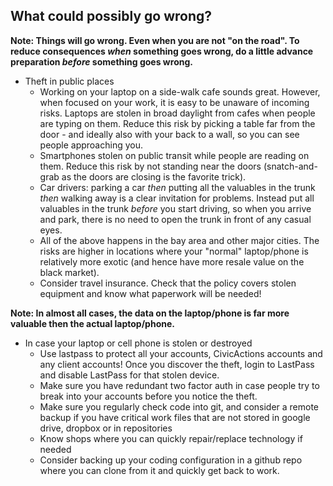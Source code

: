 ## What could possibly go wrong? 

**Note: Things will go wrong. Even when you are not "on the road". To reduce consequences *when* something goes wrong, do a little advance preparation *before* something goes wrong.** 

*   Theft in public places
    *   Working on your laptop on a side-walk cafe sounds great. However, when focused on your work, it is easy to be unaware of incoming risks. Laptops are stolen in broad daylight from cafes when people are typing on them. Reduce this risk by picking a table far from the door - and ideally also with your back to a wall, so you can see people approaching you.
    *   Smartphones stolen on public transit while people are reading on them. Reduce this risk by not standing near the doors (snatch-and-grab as the doors are closing is the favorite trick).
    *   Car drivers: parking a car *then* putting all the valuables in the trunk *then* walking away is a clear invitation for problems. Instead put all valuables in the trunk *before* you start driving, so when you arrive and park, there is no need to open the trunk in front of any casual eyes.
    *   All of the above happens in the bay area and other major cities. The risks are higher in locations where your "normal" laptop/phone is relatively more exotic (and hence have more resale value on the black market).
    *   Consider travel insurance. Check that the policy covers stolen equipment and know what paperwork will be needed!
  
**Note: In almost all cases, the data on the laptop/phone is far more valuable then the actual laptop/phone.**

*   In case your laptop or cell phone is stolen or destroyed
    *   Use lastpass to protect all your accounts, CivicActions accounts and any client accounts! Once you discover the theft, login to LastPass and disable LastPass for that stolen device.
    *   Make sure you have redundant two factor auth in case people try to break into your accounts before you notice the theft.
    *   Make sure you regularly check code into git, and consider a remote backup if you have critical work files that are not stored in google drive, dropbox or in repositories
    *   Know shops where you can quickly repair/replace technology if needed
    *   Consider backing up your coding configuration in a github repo where you can clone from it and quickly get back to work.
